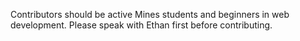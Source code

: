 Contributors should be active Mines students and beginners in web development. Please speak with Ethan first before contributing.
